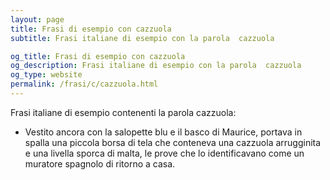 ```yaml
---
layout: page
title: Frasi di esempio con cazzuola 
subtitle: Frasi italiane di esempio con la parola  cazzuola

og_title: Frasi di esempio con cazzuola 
og_description: Frasi italiane di esempio con la parola  cazzuola
og_type: website
permalink: /frasi/c/cazzuola.html
---
```


Frasi italiane di esempio contenenti la parola cazzuola:


- Vestito ancora con la salopette blu e il basco di Maurice, portava in spalla una piccola borsa di tela che conteneva una cazzuola arrugginita e una livella sporca di malta, le prove che lo identificavano come un muratore spagnolo di ritorno a casa.
